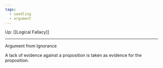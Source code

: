 ```yaml
---
tags:
  - seedling
  - argument
---
```


Up: [[Logical Fallacy]]

---

Argument from Ignorance

A lack of evidence against a proposition is taken as evidence for the proposition.
